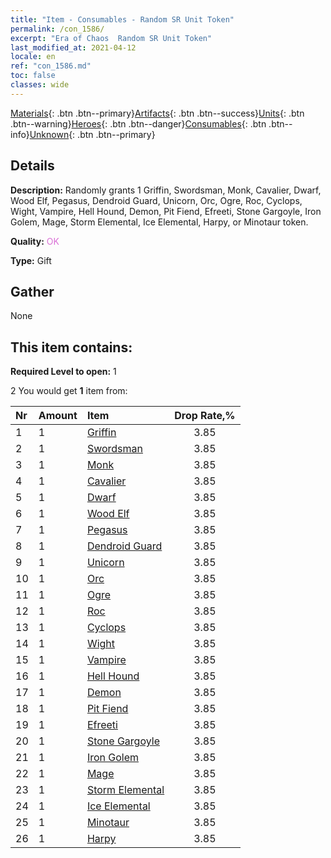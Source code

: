 ```yaml
---
title: "Item - Consumables - Random SR Unit Token"
permalink: /con_1586/
excerpt: "Era of Chaos  Random SR Unit Token"
last_modified_at: 2021-04-12
locale: en
ref: "con_1586.md"
toc: false
classes: wide
---
```

 [Materials](/Items/){: .btn .btn--primary}[Artifacts](/Items/Artifacts/){: .btn .btn--success}[Units](/Items/Units/){: .btn .btn--warning}[Heroes](/Items/Heroes/){: .btn .btn--danger}[Consumables](/Items/Consumables/){: .btn .btn--info}[Unknown](/Items/Unknown/){: .btn .btn--primary}

## Details
 **Description:** Randomly grants 1 Griffin, Swordsman, Monk, Cavalier, Dwarf, Wood Elf, Pegasus, Dendroid Guard, Unicorn, Orc, Ogre, Roc, Cyclops, Wight, Vampire, Hell Hound, Demon, Pit Fiend, Efreeti, Stone Gargoyle, Iron Golem, Mage, Storm Elemental, Ice Elemental, Harpy, or Minotaur token.

 **Quality:** <span style="color: #DA70D6">OK</span>

 **Type:** Gift

## Gather

  None

## This item contains:

 **Required Level to open:** 1

 2 You would get **1** item  from:

  | Nr | Amount |     Item    | Drop Rate,% |
  |:---|:-------|:------------|:---------:|
  | 1 | 1 | [Griffin](/Items/unt_192/) | 3.85 | 
  | 2 | 1 | [Swordsman](/Items/unt_193/) | 3.85 | 
  | 3 | 1 | [Monk](/Items/unt_194/) | 3.85 | 
  | 4 | 1 | [Cavalier ](/Items/unt_195/) | 3.85 | 
  | 5 | 1 | [Dwarf](/Items/unt_200/) | 3.85 | 
  | 6 | 1 | [Wood Elf](/Items/unt_201/) | 3.85 | 
  | 7 | 1 | [Pegasus](/Items/unt_202/) | 3.85 | 
  | 8 | 1 | [Dendroid Guard](/Items/unt_203/) | 3.85 | 
  | 9 | 1 | [Unicorn](/Items/unt_204/) | 3.85 | 
  | 10 | 1 | [Orc](/Items/unt_219/) | 3.85 | 
  | 11 | 1 | [Ogre](/Items/unt_220/) | 3.85 | 
  | 12 | 1 | [Roc](/Items/unt_221/) | 3.85 | 
  | 13 | 1 | [Cyclops](/Items/unt_222/) | 3.85 | 
  | 14 | 1 | [Wight](/Items/unt_210/) | 3.85 | 
  | 15 | 1 | [Vampire](/Items/unt_211/) | 3.85 | 
  | 16 | 1 | [Hell Hound](/Items/unt_228/) | 3.85 | 
  | 17 | 1 | [Demon](/Items/unt_229/) | 3.85 | 
  | 18 | 1 | [Pit Fiend](/Items/unt_230/) | 3.85 | 
  | 19 | 1 | [Efreeti](/Items/unt_231/) | 3.85 | 
  | 20 | 1 | [Stone Gargoyle](/Items/unt_236/) | 3.85 | 
  | 21 | 1 | [Iron Golem](/Items/unt_237/) | 3.85 | 
  | 22 | 1 | [Mage](/Items/unt_238/) | 3.85 | 
  | 23 | 1 | [Storm Elemental](/Items/unt_263/) | 3.85 | 
  | 24 | 1 | [Ice Elemental](/Items/unt_264/) | 3.85 | 
  | 25 | 1 | [Minotaur](/Items/unt_248/) | 3.85 | 
  | 26 | 1 | [Harpy](/Items/unt_245/) | 3.85 | 
